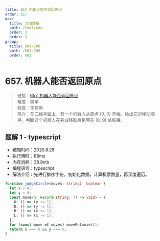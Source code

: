 ```yaml
---
title: 657.机器人能否返回原点
order: 657
nav:
  title: 力扣题解
  path: /leetcode
  order: 3
  order: 3
group:
  title: 601-700
  path: /601-700
  order: 601
---
```


# 657. 机器人能否返回原点

> 链接：[657. 机器人能否返回原点](https://leetcode-cn.com/problems/robot-return-to-origin/)  
> 难度：简单  
> 标签：字符串  
> 简介：在二维平面上，有一个机器人从原点 (0, 0) 开始。给出它的移动顺序，判断这个机器人在完成移动后是否在 (0, 0) 处结束。

## 题解 1 - typescript

- 编辑时间：2020.8.28
- 执行用时：88ms
- 内存消耗：38.8mb
- 编程语言：typescript
- 解法介绍：先进行排序字符，初始化数据，计算机票数量，再深度遍历。

```typescript
function judgeCircle(moves: string): boolean {
  let x = 0;
  let y = 0;
  const moveFn: Record<string, () => void> = {
    U: () => (y += 1),
    D: () => (y -= 1),
    R: () => (x += 1),
    L: () => (x -= 1),
  };
  for (const move of moves) moveFn[move]();
  return x === 0 && y === 0;
}
```
